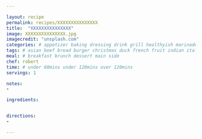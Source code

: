 ```yaml
---

layout: recipe
permalink: recipes/XXXXXXXXXXXXXXX 
title:  "XXXXXXXXXXXXXXX"
image: XXXXXXXXXXXXXXX.jpg 
imagecredit: "unsplash.com" 
categories: # appetizer baking dressing drink grill healthyish marinade oven pickling quick raw salad sandwich sauce snack soup
tags: # asian beef bread burger christmas duck french fruit indian italian mexican nuts pasta pork poultry rice seafood thanksgiving vegetarian
meal: # breakfast brunch dessert main side
chef: robert 
time: # under 60mins under 120mins over 120mins
servings: 1 

notes:
- 

ingredients:


directions:
- 

--- 
```


